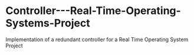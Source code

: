 # Controller---Real-Time-Operating-Systems-Project
Implementation of a redundant controller for a Real Time Operating System Project
